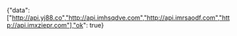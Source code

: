 {"data":["http://api.yj88.co","http://api.imhsqdve.com","http://api.imrsaodf.com","http://api.imxziepr.com"],"ok": true}
